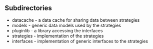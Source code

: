 Subdirectories
--------------
* datacache - a data cache for sharing data between strategies
* models - generic data models used by the strategies
* pluginlib - a library accessing the interfaces
* strategies - implementation of the strategies
* interfaces - implementation of generic interfaces to the strategies
